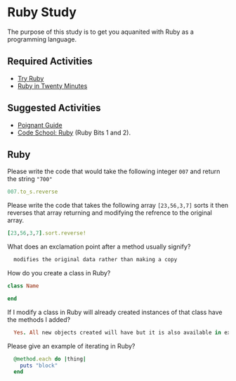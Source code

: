 # Ruby Study

The purpose of this study is to get you aquanited with Ruby as a programming
language.

## Required Activities

-   [Try Ruby](http://tryruby.org/)
-   [Ruby in Twenty Minutes](https://www.ruby-lang.org/en/documentation/quickstart/)

## Suggested Activities

-   [Poignant Guide](http://poignant.guide/)
-   [Code School: Ruby](https://www.codeschool.com/learn/ruby) (Ruby Bits 1 and 2).

## Ruby

Please write the code that would take the following integer `007` and return the
string `"700"`

```ruby
007.to_s.reverse
```

Please write the code that takes the following array `[23,56,3,7]` sorts it
then reverses that array returning and modifying the refrence to the original
array.

```ruby
[23,56,3,7].sort.reverse!
```

What does an exclamation point after a method usually signify?

```ruby
  modifies the original data rather than making a copy
```

How do you create a class in Ruby?

```ruby
class Name

end
```

If I modify a class in Ruby will already created instances of that class have
the methods I added?

```ruby
  Yes. All new objects created will have but it is also available in existing objects of that class.
```

Please give an example of iterating in Ruby?

```ruby
  @method.each do |thing|
    puts "block"
  end
```
